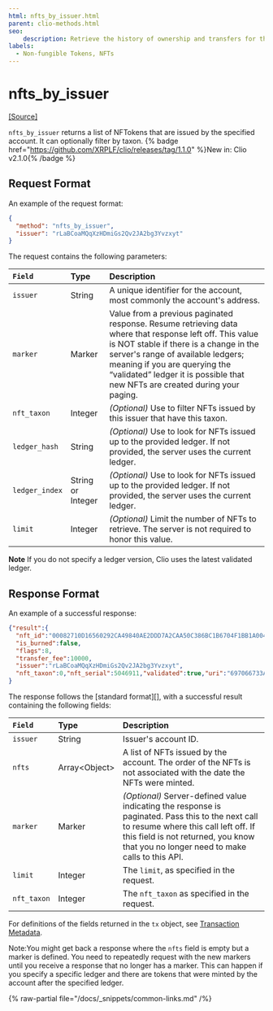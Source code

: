 ```yaml
---
html: nfts_by_issuer.html
parent: clio-methods.html
seo:
    description: Retrieve the history of ownership and transfers for the specified NFT using Clio server's `nft_history` API.
labels:
  - Non-fungible Tokens, NFTs
---
```

# nfts_by_issuer

[[Source]](https://github.com/XRPLF/clio/blob/4a5cb962b6971872d150777881801ce27ae9ed1a/src/rpc/handlers/NFTHistory.cpp "Source")

`nfts_by_issuer` returns a list of NFTokens that are issued by the specified account. It can optionally filter by taxon. {% badge href="https://github.com/XRPLF/clio/releases/tag/1.1.0" %}New in: Clio v2.1.0{% /badge %}

## Request Format
An example of the request format:

```json
{
  "method": "nfts_by_issuer",
  "issuer": "rLaBCoaMQqXzHDmiGs2Qv2JA2bg3Yvzxyt"
}
```

<!-- To DO: Add an example command to the assets/js/apitool-methods-ws.js file. The WebSocket Tool requires access to a publicly available Clio server.
[Try it! >](websocket-api-tool.html#nft_history)-->

The request contains the following parameters:

| `Field`        | Type    | Description                    |
|:---------------|:--------|:-------------------------------|
| `issuer`       | String  | A unique identifier for the account, most commonly the account's address.  |
| `marker`       | Marker  | Value from a previous paginated response. Resume retrieving data where that response left off. This value is NOT stable if there is a change in the server's range of available ledgers; meaning if you are querying the “validated” ledger it is possible that new NFTs are created during your paging. |
| `nft_taxon`    | Integer | _(Optional)_ Use to filter NFTs issued by this issuer that have this taxon. |
| `ledger_hash`  | String  | _(Optional)_ Use to look for NFTs issued up to the provided ledger. If not provided, the server uses the current ledger. |
| `ledger_index` | String or Integer | _(Optional)_ Use to look for NFTs issued up to the provided ledger. If not provided, the server uses the current ledger. |
| `limit`        | Integer | _(Optional)_ Limit the number of NFTs to retrieve. The server is not required to honor this value.|


**Note** If you do not specify a ledger version, Clio uses the latest validated ledger.

## Response Format

An example of a successful response:

```json
{"result":{
  "nft_id":"00082710D16560292CA49840AE2DDD7A2CAA50C386BC1B6704F1BB1A004D027F","ledger_index":5046924,"owner":"rLaBCoaMQqXzHDmiGs2Qv2JA2bg3Yvzxyt",
  "is_burned":false,
  "flags":8,
  "transfer_fee":10000,
  "issuer":"rLaBCoaMQqXzHDmiGs2Qv2JA2bg3Yvzxyt",
  "nft_taxon":0,"nft_serial":5046911,"validated":true,"uri":"697066733A2F2F62616679626569676479727A74357366703775646D37687537367568377932366E6634646675796C71616266336F636C67747179353566627A6469"},"id":1,"status":"success","type":"response","warnings":[{"id":2001,"message":"This is a clio server. clio only serves validated data. If you want to talk to rippled, include 'ledger_index':'current' in your request"}]
}
```

The response follows the [standard format][], with a successful result containing the following fields:

| `Field`            | Type                       | Description                |
|:-------------------|:---------------------------|:---------------------------|
| `issuer`           | String                     | Issuer's account ID.       |
| `nfts`             | Array&lt;Object&gt;              | A list of NFTs issued by the account. The order of the NFTs is not associated with the date the NFTs were minted. |
| `marker`           | Marker                     | _(Optional)_ Server-defined value indicating the response is paginated. Pass this to the next call to resume where this call left off. If this field is not returned, you know that you no longer need to make calls to this API. |
| `limit`            | Integer                    | The `limit`, as specified in the request. |
| `nft_taxon`        | Integer                    | The `nft_taxon` as specified in the request. |


For definitions of the fields returned in the `tx` object, see [Transaction Metadata](../../../protocol/transactions/metadata.md).

Note:You might get back a response where the `nfts` field is empty but a marker is defined. You need to repeatedly request with the new markers until you receive a response that no longer has a marker. This can happen if you specify a specific ledger and there are tokens that were minted by the account after the specified ledger.

{% raw-partial file="/docs/_snippets/common-links.md" /%}

